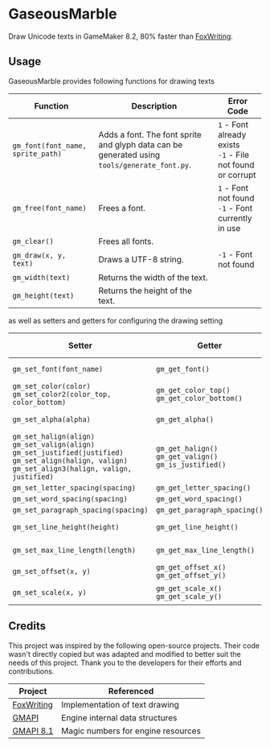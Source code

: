 ﻿# GaseousMarble

Draw Unicode texts in GameMaker 8.2, 80% faster than [FoxWriting](https://github.com/Noisyfox/FoxWriting).

## Usage

GaseousMarble provides following functions for drawing texts

| **Function** | **Description** | **Error Code** |
| -- | -- | -- |
| `gm_font(font_name, sprite_path)` | Adds a font. The font sprite and glyph data can be generated using `tools/generate_font.py`. | `1` - Font already exists<br>`-1` - File not found or corrupt |
| `gm_free(font_name)` | Frees a font. | `1` - Font not found<br>`-1` - Font currently in use |
| `gm_clear()` | Frees all fonts. | |
| `gm_draw(x, y, text)` | Draws a UTF-8 string. | `-1` - Font not found |
| `gm_width(text)` | Returns the width of the text. | |
| `gm_height(text)` | Returns the height of the text. | |

as well as setters and getters for configuring the drawing setting

| **Setter** | **Getter** | **Setter Error Code** |
| -- | -- | -- |
| `gm_set_font(font_name)` | `gm_get_font()` | `-1` - Font not found |
| `gm_set_color(color)`<br>`gm_set_color2(color_top, color_bottom)` | `gm_get_color_top()`<br>`gm_get_color_bottom()` | |
| `gm_set_alpha(alpha)` | `gm_get_alpha()` | `-1` - Invalid argument |
| `gm_set_halign(align)`<br>`gm_set_valign(align)`<br>`gm_set_justified(justified)`<br>`gm_set_align(halign, valign)`<br>`gm_set_align3(halign, valign, justified)` | `gm_get_halign()`<br>`gm_get_valign()`<br>`gm_is_justified()` | |
| `gm_set_letter_spacing(spacing)` | `gm_get_letter_spacing()` | |
| `gm_set_word_spacing(spacing)` | `gm_get_word_spacing()` | |
| `gm_set_paragraph_spacing(spacing)` | `gm_get_paragraph_spacing()` | |
| `gm_set_line_height(height)` | `gm_get_line_height()` | `-1` - Invalid argument |
| `gm_set_max_line_length(length)` | `gm_get_max_line_length()` | `-1` - Invalid argument |
| `gm_set_offset(x, y)` | `gm_get_offset_x()`<br>`gm_get_offset_y()` | |
| `gm_set_scale(x, y)` | `gm_get_scale_x()`<br>`gm_get_scale_y()` | `-1` - Invalid argument(s) |

## Credits

This project was inspired by the following open-source projects. Their code wasn't directly copied but was adapted and modified to better suit the needs of this project. Thank you to the developers for their efforts and contributions.

| **Project** | **Referenced** |
| -- | -- |
| [FoxWriting](https://github.com/Noisyfox/FoxWriting) | Implementation of text drawing |
| [GMAPI](https://github.com/snakedeveloper/gmapi) | Engine internal data structures |
| [GMAPI 8.1](https://github.com/gm-archive/gmapi-8.1) | Magic numbers for engine resources |
